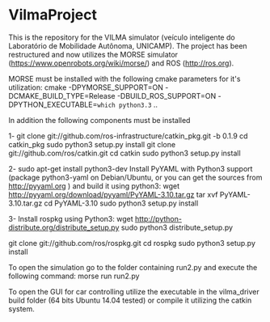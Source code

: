 # VilmaProject
This is the repository for the VILMA simulator (veículo inteligente do Laboratório de Mobilidade Autônoma, UNICAMP).
The project has been restructured and now utilizes the MORSE simulator (https://www.openrobots.org/wiki/morse/)
and ROS (http://ros.org).

MORSE must be installed with the following cmake parameters for it's utilization:
cmake -DPYMORSE_SUPPORT=ON -DCMAKE_BUILD_TYPE=Release -DBUILD_ROS_SUPPORT=ON -DPYTHON_EXECUTABLE=`which python3.3` ..

In addition the following components must be installed

1-
git clone git://github.com/ros-infrastructure/catkin_pkg.git -b 0.1.9
cd catkin_pkg
sudo python3 setup.py install
git clone git://github.com/ros/catkin.git
cd catkin
sudo python3 setup.py install

2-
sudo apt-get install python3-dev
Install PyYAML with Python3 support (package python3-yaml on Debian/Ubuntu, or you can get the sources from http://pyyaml.org ) and build it using python3:
wget http://pyyaml.org/download/pyyaml/PyYAML-3.10.tar.gz
tar xvf PyYAML-3.10.tar.gz
cd PyYAML-3.10
sudo python3 setup.py install

3-
Install rospkg using Python3:
wget http://python-distribute.org/distribute_setup.py
sudo python3 distribute_setup.py

git clone git://github.com/ros/rospkg.git
cd rospkg
sudo python3 setup.py install

To open the simulation go to the folder containing run2.py and execute the following command:
morse run run2.py

To open the GUI for car controlling utilize the executable in the vilma_driver build folder (64 bits Ubuntu 14.04 tested) or compile it utilizing the catkin system.
